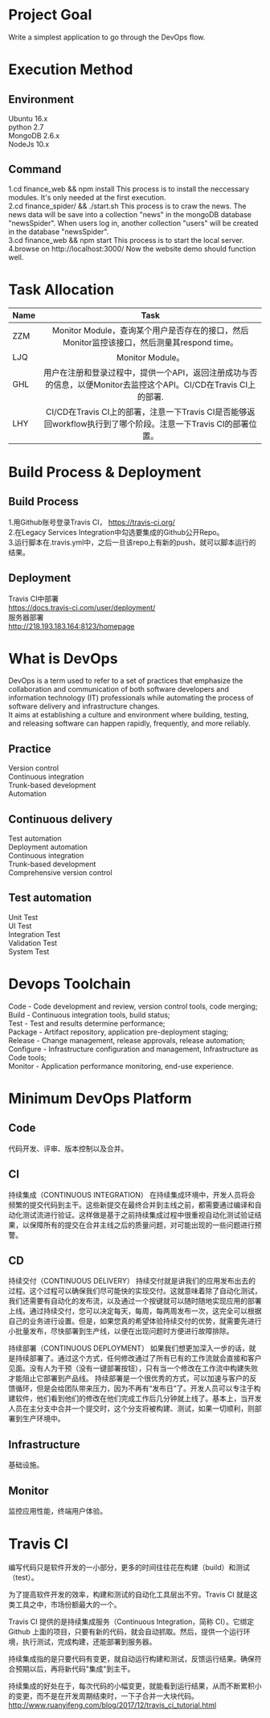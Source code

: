 # Project Goal
Write a simplest application to go through the DevOps flow.<br>

# Execution Method
## Environment
Ubuntu 16.x<br>
python 2.7<br>
MongoDB 2.6.x<br>
NodeJs 10.x<br>

## Command
1.cd finance_web && npm install    This process is to install the neccessary modules. It's only needed at the first execution.<br>
2.cd finance_spider/ && ./start.sh    This process is to craw the news. The news data will be save into a collection "news" in the mongoDB database "newsSpider". When users log in, another collection "users" will be created in the database "newsSpider".<br>
3.cd finance_web && npm start    This process is to start the local server.<br>
4.browse on http://localhost:3000/   Now the website demo should function well.<br>

# Task Allocation
| Name | Task |
| ---- | :--: |
| ZZM  | Monitor Module，查询某个用户是否存在的接口，然后Monitor监控该接口，然后测量其respond time。 |
| LJQ  | Monitor Module。 |
| GHL  | 用户在注册和登录过程中，提供一个API，返回注册成功与否的信息，以便Monitor去监控这个API。CI/CD在Travis CI上的部署.|
| LHY  | CI/CD在Travis CI上的部署，注意一下Travis CI是否能够返回workflow执行到了哪个阶段。注意一下Travis CI的部署位置。 |

# Build Process & Deployment
## Build Process
1.用Github账号登录Travis CI， https://travis-ci.org/ <br>
2.在Legacy Services Integration中勾选要集成的Github公开Repo。 <br>
3.运行脚本在.travis.yml中，之后一旦该repo上有新的push，就可以脚本运行的结果。 <br>

## Deployment
Travis CI中部署<br>
https://docs.travis-ci.com/user/deployment/ <br>
服务器部署<br>
http://218.193.183.164:8123/homepage <br>

# What is DevOps
DevOps is a term used to refer to a set of practices that emphasize the collaboration and communication of both software developers and information technology (IT) professionals while automating the process of software delivery and infrastructure changes. <br>
It aims at establishing a culture and environment where building, testing, and releasing software can happen rapidly, frequently, and more reliably.<br>
## Practice
Version control<br>
Continuous integration<br>
Trunk-based development<br>
Automation<br>

## Continuous delivery
Test automation<br>
Deployment automation<br>
Continuous integration<br>
Trunk-based development<br>
Comprehensive version control<br>

## Test automation
Unit Test<br>
UI Test<br>
Integration Test <br>
Validation Test <br>
System Test <br>

# Devops Toolchain
Code - Code development and review, version control tools, code merging;<br>
Build - Continuous integration tools, build status;<br>
Test - Test and results determine performance;<br>
Package - Artifact repository, application pre-deployment staging;<br>
Release - Change management, release approvals, release automation;<br>
Configure - Infrastructure configuration and management, Infrastructure as Code tools;<br>
Monitor - Application performance monitoring, end-use experience.<br>

# Minimum DevOps Platform
## Code
代码开发、评审、版本控制以及合并。<br>
## CI
持续集成（CONTINUOUS INTEGRATION）
在持续集成环境中，开发人员将会频繁的提交代码到主干。这些新提交在最终合并到主线之前，都需要通过编译和自动化测试流进行验证。这样做是基于之前持续集成过程中很重视自动化测试验证结果，以保障所有的提交在合并主线之后的质量问题，对可能出现的一些问题进行预警。<br>
## CD
持续交付（CONTINUOUS DELIVERY）
持续交付就是讲我们的应用发布出去的过程。这个过程可以确保我们尽可能快的实现交付。这就意味着除了自动化测试，我们还需要有自动化的发布流，以及通过一个按键就可以随时随地实现应用的部署上线。通过持续交付，您可以决定每天，每周，每两周发布一次，这完全可以根据自己的业务进行设置。但是，如果您真的希望体验持续交付的优势，就需要先进行小批量发布，尽快部署到生产线，以便在出现问题时方便进行故障排除。<br>

持续部署（CONTINUOUS DEPLOYMENT）
如果我们想更加深入一步的话，就是持续部署了。通过这个方式，任何修改通过了所有已有的工作流就会直接和客户见面。没有人为干预（没有一键部署按钮），只有当一个修改在工作流中构建失败才能阻止它部署到产品线。
持续部署是一个很优秀的方式，可以加速与客户的反馈循环，但是会给团队带来压力，因为不再有“发布日”了。开发人员可以专注于构建软件，他们看到他们的修改在他们完成工作后几分钟就上线了。基本上，当开发人员在主分支中合并一个提交时，这个分支将被构建、测试，如果一切顺利，则部署到生产环境中。<br>
## Infrastructure
基础设施。<br>
## Monitor
监控应用性能，终端用户体验。<br>

# Travis CI
编写代码只是软件开发的一小部分，更多的时间往往花在构建（build）和测试（test）。<br>

为了提高软件开发的效率，构建和测试的自动化工具层出不穷。Travis CI 就是这类工具之中，市场份额最大的一个。<br>

Travis CI 提供的是持续集成服务（Continuous Integration，简称 CI）。它绑定 Github 上面的项目，只要有新的代码，就会自动抓取。然后，提供一个运行环境，执行测试，完成构建，还能部署到服务器。<br>

持续集成指的是只要代码有变更，就自动运行构建和测试，反馈运行结果。确保符合预期以后，再将新代码"集成"到主干。<br>

持续集成的好处在于，每次代码的小幅变更，就能看到运行结果，从而不断累积小的变更，而不是在开发周期结束时，一下子合并一大块代码。<br>
http://www.ruanyifeng.com/blog/2017/12/travis_ci_tutorial.html
